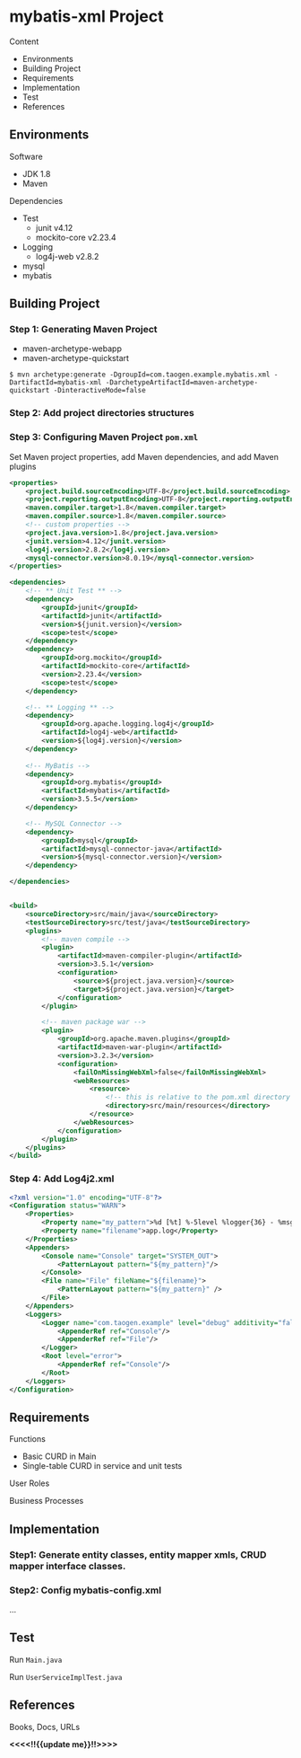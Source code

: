 # mybatis-xml Project

Content

- Environments
- Building Project
- Requirements
- Implementation
- Test
- References



## Environments

Software

- JDK 1.8
- Maven

Dependencies

- Test
  - junit v4.12
  - mockito-core v2.23.4
- Logging
  - log4j-web v2.8.2
- mysql
- mybatis



## Building Project

### Step 1: Generating Maven Project

- maven-archetype-webapp 
- maven-archetype-quickstart

```shell
$ mvn archetype:generate -DgroupId=com.taogen.example.mybatis.xml -DartifactId=mybatis-xml -DarchetypeArtifactId=maven-archetype-quickstart -DinteractiveMode=false
```

### Step 2: Add project directories structures  

### Step 3: Configuring Maven Project `pom.xml`

Set Maven project properties, add Maven dependencies, and add Maven plugins

```xml
<properties>
    <project.build.sourceEncoding>UTF-8</project.build.sourceEncoding>
    <project.reporting.outputEncoding>UTF-8</project.reporting.outputEncoding>
    <maven.compiler.target>1.8</maven.compiler.target>
    <maven.compiler.source>1.8</maven.compiler.source>
    <!-- custom properties -->
    <project.java.version>1.8</project.java.version>
    <junit.version>4.12</junit.version>
    <log4j.version>2.8.2</log4j.version>
    <mysql-connector.version>8.0.19</mysql-connector.version>
</properties>

<dependencies>
    <!-- ** Unit Test ** -->
    <dependency>
        <groupId>junit</groupId>
        <artifactId>junit</artifactId>
        <version>${junit.version}</version>
        <scope>test</scope>
    </dependency>
    <dependency>
        <groupId>org.mockito</groupId>
        <artifactId>mockito-core</artifactId>
        <version>2.23.4</version>
        <scope>test</scope>
    </dependency>

    <!-- ** Logging ** -->
    <dependency>
        <groupId>org.apache.logging.log4j</groupId>
        <artifactId>log4j-web</artifactId>
        <version>${log4j.version}</version>
    </dependency>
	
    <!-- MyBatis -->
    <dependency>
        <groupId>org.mybatis</groupId>
        <artifactId>mybatis</artifactId>
        <version>3.5.5</version>
    </dependency>

    <!-- MySQL Connector -->
    <dependency>
        <groupId>mysql</groupId>
        <artifactId>mysql-connector-java</artifactId>
        <version>${mysql-connector.version}</version>
    </dependency>

</dependencies>


<build>
    <sourceDirectory>src/main/java</sourceDirectory>
    <testSourceDirectory>src/test/java</testSourceDirectory>
    <plugins>
        <!-- maven compile -->
        <plugin>
            <artifactId>maven-compiler-plugin</artifactId>
            <version>3.5.1</version>
            <configuration>
                <source>${project.java.version}</source>
                <target>${project.java.version}</target>
            </configuration>
        </plugin>

        <!-- maven package war -->
        <plugin>
            <groupId>org.apache.maven.plugins</groupId>
            <artifactId>maven-war-plugin</artifactId>
            <version>3.2.3</version>
            <configuration>
                <failOnMissingWebXml>false</failOnMissingWebXml>
                <webResources>
                    <resource>
                        <!-- this is relative to the pom.xml directory -->
                        <directory>src/main/resources</directory>
                    </resource>
                </webResources>
            </configuration>
        </plugin>
    </plugins>
</build>
```

### Step 4: Add Log4j2.xml

```xml
<?xml version="1.0" encoding="UTF-8"?>
<Configuration status="WARN">
    <Properties>
        <Property name="my_pattern">%d [%t] %-5level %logger{36} - %msg%n</Property>
        <Property name="filename">app.log</Property>
    </Properties>
    <Appenders>
        <Console name="Console" target="SYSTEM_OUT">
            <PatternLayout pattern="${my_pattern}"/>
        </Console>
        <File name="File" fileName="${filename}">
            <PatternLayout pattern="${my_pattern}" />
        </File>
    </Appenders>
    <Loggers>
        <Logger name="com.taogen.example" level="debug" additivity="false">
            <AppenderRef ref="Console"/>
            <AppenderRef ref="File"/>
        </Logger>
        <Root level="error">
            <AppenderRef ref="Console"/>
        </Root>
    </Loggers>
</Configuration>
```



## Requirements

Functions

- Basic CURD in Main
- Single-table CURD in service and unit tests


User Roles

Business Processes

## Implementation

### Step1: Generate entity classes, entity mapper xmls, CRUD mapper interface classes.

### Step2: Config mybatis-config.xml



...

## Test

Run `Main.java`

Run `UserServiceImplTest.java`

## References

Books, Docs, URLs

**<<<<!!{{update me}}!!>>>>**